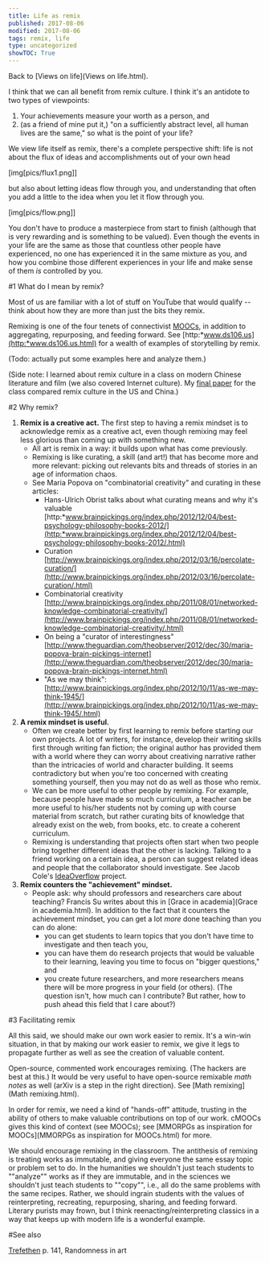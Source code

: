 ```yaml
---
title: Life as remix
published: 2017-08-06
modified: 2017-08-06
tags: remix, life
type: uncategorized
showTOC: True
---
```




Back to [Views on life](Views on life.html).

I think that we can all benefit from remix culture. I think it's an antidote to two types of viewpoints:
1. Your achievements measure your worth as a person, and
1. (as a friend of mine put it,) "on a sufficiently abstract level, all human lives are the same," so what is the point of your life?

We view life itself as remix, there's a complete perspective shift: life is not about the flux of ideas and accomplishments out of your own head

[img[pics/flux1.png]]

but also about letting ideas flow through you, and understanding that often you add a little to the idea when you let it flow through you.

[img[pics/flow.png]]

You don't have to produce a masterpiece from start to finish (although that is very rewarding and is something to be valued). Even though the events in your life are the same as those that countless other people have experienced, no one has experienced it in the same mixture as you, and how you combine those different experiences in your life and make sense of them *is* controlled by you.

#1 What do I mean by remix?

Most of us are familiar with a lot of stuff on YouTube that would qualify -- think about how they are more than just the bits they remix.

Remixing is one of the four tenets of connectivist [MOOCs](MOOCs.html), in addition to aggregating, repurposing, and feeding forward. See [http:*www.ds106.us](http:*www.ds106.us.html) for a wealth of examples of storytelling by remix. 

(Todo: actually put some examples here and analyze them.)

(Side note: I learned about remix culture in a class on modern Chinese literature and film (we also covered Internet culture). My [final paper](C:\Users\oldhe\Dropbox\website\holdenlee.github.io) for the class compared remix culture in the US and China.)

#2 Why remix?

1. **Remix is a creative act.** The first step to having a remix mindset is to acknowledge remix as a creative act, even though remixing may feel less glorious than coming up with something new.
    + All art is remix in a way: it builds upon what has come previously.
    + Remixing is like curating, a skill (and art!) that has become more and more relevant: picking out relevants bits and threads of stories in an age of information chaos.
    + See Maria Popova on "combinatorial creativity" and curating in these articles:
        + Hans-Ulrich Obrist talks about what curating means and why it's valuable [http:*www.brainpickings.org/index.php/2012/12/04/best-psychology-philosophy-books-2012/](http:*www.brainpickings.org/index.php/2012/12/04/best-psychology-philosophy-books-2012/.html)
        + Curation [http://www.brainpickings.org/index.php/2012/03/16/percolate-curation/](http://www.brainpickings.org/index.php/2012/03/16/percolate-curation/.html)
        + Combinatorial creativity [http://www.brainpickings.org/index.php/2011/08/01/networked-knowledge-combinatorial-creativity/](http://www.brainpickings.org/index.php/2011/08/01/networked-knowledge-combinatorial-creativity/.html)
        + On being a "curator of interestingness" [http://www.theguardian.com/theobserver/2012/dec/30/maria-popova-brain-pickings-internet](http://www.theguardian.com/theobserver/2012/dec/30/maria-popova-brain-pickings-internet.html)
        + "As we may think": [http://www.brainpickings.org/index.php/2012/10/11/as-we-may-think-1945/](http://www.brainpickings.org/index.php/2012/10/11/as-we-may-think-1945/.html)
1. **A remix mindset is useful.**
    + Often we create better by first learning to remix before starting our own projects. A lot of writers, for instance, develop their writing skills first through writing fan fiction; the original author has provided them with a world where they can worry about creativing narrative rather than the intricacies of world and character building. It seems contradictory but when you're too concerned with creating something yourself, then you may not do as well as those who remix.
    + We can be more useful to other people by remixing. For example, because people have made so much curriculum, a teacher can be more useful to his/her students not by coming up with course material from scratch, but rather curating bits of knowledge that already exist on the web, from books, etc. to create a coherent curriculum.
    + Remixing is understanding that projects often start when two people bring together different ideas that the other is lacking. Talking to a friend working on a certain idea, a person can suggest related ideas and people that the collaborator should investigate. See Jacob Cole's [IdeaOverflow](https://docs.google.com/document/d/1UFjkJyI_D3JvVSeMQwN0HixOgYuISGwhcuyFuxqwhsY/edit#bookmark=id.hq3zsgpwsnct) project.
1. **Remix counters the "achievement" mindset.**
    + People ask: why should professors and researchers care about teaching? Francis Su writes about this in [Grace in academia](Grace in academia.html). In addition to the fact that it counters the achievement mindset, you can get a lot *more* done teaching than you can do alone:
        + you can get students to learn topics that you don't have time to investigate and then teach you,
        + you can have them do research projects that would be valuable to their learning, leaving you time to focus on "bigger questions," and 
        + you create future researchers, and more researchers means there will be more progress in your field (or others). (The question isn't, how much can I contribute? But rather, how to push ahead this field that I care about?)

#3 Facilitating remix

All this said, we should make our own work easier to remix. It's a win-win situation, in that by making our work easier to remix, we give it legs to propagate further as well as see the creation of valuable content.

Open-source, commented work encourages remixing. (The hackers are best at this.) It would be very useful to have open-source remixable *math notes* as well (arXiv is a step in the right direction). See [Math remixing](Math remixing.html).

In order for remix, we need a kind of "hands-off" attitude, trusting in the ability of others to make valuable contributions on top of our work. cMOOCs gives this kind of context (see MOOCs); see [MMORPGs as inspiration for MOOCs](MMORPGs as inspiration for MOOCs.html) for more.

We should encourage remixing in the classroom. The antithesis of remixing is treating works as immutable, and giving everyone the same essay topic or problem set to do. In the humanities we shouldn't just teach students to ""analyze"" works as if they are immutable, and in the sciences we shouldn't just teach students to ""copy"", i.e., all do the same problems with the same recipes. Rather, we should ingrain students with the values of  reinterpreting, recreating, repurposing, sharing, and feeding forward. Literary purists may frown, but I think reenacting/reinterpreting classics in a way that keeps up with modern life is a wonderful example.

#See also

[Trefethen](Trefethen.html) p. 141, Randomness in art


